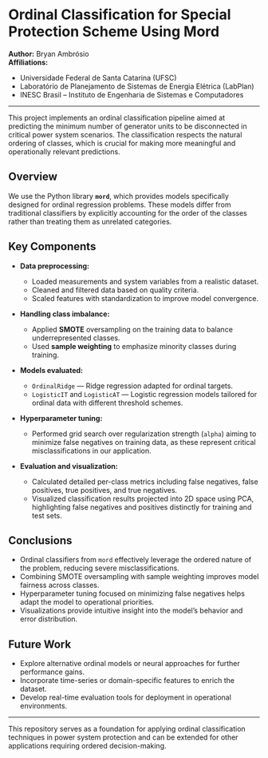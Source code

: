 # Ordinal Classification for Special Protection Scheme Using Mord

**Author:** Bryan Ambrósio  
**Affiliations:**  
- Universidade Federal de Santa Catarina (UFSC)  
- Laboratório de Planejamento de Sistemas de Energia Elétrica (LabPlan)  
- INESC Brasil – Instituto de Engenharia de Sistemas e Computadores

---

This project implements an ordinal classification pipeline aimed at predicting the minimum number of generator units to be disconnected in critical power system scenarios. The classification respects the natural ordering of classes, which is crucial for making more meaningful and operationally relevant predictions.

## Overview

We use the Python library **`mord`**, which provides models specifically designed for ordinal regression problems. These models differ from traditional classifiers by explicitly accounting for the order of the classes rather than treating them as unrelated categories.

## Key Components

- **Data preprocessing:**  
  - Loaded measurements and system variables from a realistic dataset.  
  - Cleaned and filtered data based on quality criteria.  
  - Scaled features with standardization to improve model convergence.

- **Handling class imbalance:**  
  - Applied **SMOTE** oversampling on the training data to balance underrepresented classes.  
  - Used **sample weighting** to emphasize minority classes during training.

- **Models evaluated:**  
  - `OrdinalRidge` — Ridge regression adapted for ordinal targets.  
  - `LogisticIT` and `LogisticAT` — Logistic regression models tailored for ordinal data with different threshold schemes.

- **Hyperparameter tuning:**  
  - Performed grid search over regularization strength (`alpha`) aiming to minimize false negatives on training data, as these represent critical misclassifications in our application.

- **Evaluation and visualization:**  
  - Calculated detailed per-class metrics including false negatives, false positives, true positives, and true negatives.  
  - Visualized classification results projected into 2D space using PCA, highlighting false negatives and positives distinctly for training and test sets.

## Conclusions

- Ordinal classifiers from `mord` effectively leverage the ordered nature of the problem, reducing severe misclassifications.  
- Combining SMOTE oversampling with sample weighting improves model fairness across classes.  
- Hyperparameter tuning focused on minimizing false negatives helps adapt the model to operational priorities.  
- Visualizations provide intuitive insight into the model’s behavior and error distribution.

## Future Work

- Explore alternative ordinal models or neural approaches for further performance gains.  
- Incorporate time-series or domain-specific features to enrich the dataset.  
- Develop real-time evaluation tools for deployment in operational environments.

---

This repository serves as a foundation for applying ordinal classification techniques in power system protection and can be extended for other applications requiring ordered decision-making.
